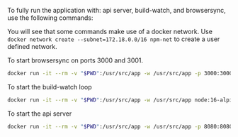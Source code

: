 To fully run the application with: api server, build-watch, and browsersync, use the following commands:

You will see that some commands make use of a docker network. Use `docker network create --subnet=172.18.0.0/16 npm-net` to create a user defined network.

To start browsersync on ports 3000 and 3001.
```bash
docker run -it --rm -v "$PWD":/usr/src/app -w /usr/src/app -p 3000:3000 -p 3001:3001 --net npm-net node:16-alpine npm run dev:livereload
```

To start the build-watch loop
```bash
docker run -it --rm -v "$PWD":/usr/src/app -w /usr/src/app node:16-alpine npm run dev:build-watch
```

To start the api server
```bash
docker run -it --rm -v "$PWD":/usr/src/app -w /usr/src/app -p 8080:8080 --net npm-net --ip 172.18.0.8 node:16-alpine npm run start
```
